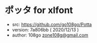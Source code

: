 # ポッタ for xlfont

 - src: https://github.com/go108go/Potta
 - version: 7a806bb ( 2020/12/13 )
 - author: 108go <zone108g@gmail.com>


